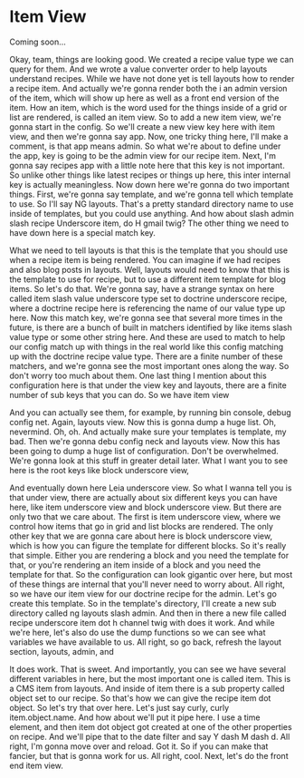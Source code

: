 # Item View

Coming soon...

Okay, team, things are looking good. We created a recipe value type we can query for
them. And we wrote a value converter order to help layouts understand recipes. While
we have not done yet is tell layouts how to render a recipe item. And actually we're
gonna render both the i an admin version of the item, which will show up here as well
as a front end version of the item. How an item, which is the word used for the
things inside of a grid or list are rendered, is called an item view. So to add a new
item view, we're gonna start in the config. So we'll create a new view key here with
item view, and then we're gonna say app. Now, one tricky thing here, I'll make a
comment, is that app means admin. So what we're about to define under the app, key is
going to be the admin view for our recipe item. Next, I'm gonna say recipes app with
a little note here that this key is not important. So unlike other things like latest
recipes or things up here, this inter internal key is actually meaningless. Now down
here we're gonna do two important things. First, we're gonna say template, and we're
gonna tell which template to use. So I'll say NG layouts. That's a pretty standard
directory name to use inside of templates, but you could use anything. And how about
slash admin slash recipe Underscore item, do H gmail twig? The other thing we need to
have down here is a special match key.

What we need to tell layouts is that this is the template that you should use when a
recipe item is being rendered. You can imagine if we had recipes and also blog posts
in layouts. Well, layouts would need to know that this is the template to use for
recipe, but to use a different item template for blog items. So let's do that. We're
gonna say, have a strange syntax on here called item slash value underscore type set
to doctrine underscore recipe, where a doctrine recipe here is referencing the name
of our value type up here. Now this match key, we're gonna see that several more
times in the future, is there are a bunch of built in matchers identified by like
items slash value type or some other string here. And these are used to match to help
our config match up with things in the real world like this config matching up with
the doctrine recipe value type. There are a finite number of these matchers, and
we're gonna see the most important ones along the way. So don't worry too much about
them. One last thing I mention about this configuration here is that under the view
key and layouts, there are a finite number of sub keys that you can do. So we have
item view

And you can actually see them, for example, by running bin console, debug config net.
Again, layouts view. Now this is gonna dump a huge list. Oh, nevermind. Oh, oh. And
actually make sure your templates is template, my bad. Then we're gonna debu config
neck and layouts view. Now this has been going to dump a huge list of configuration.
Don't be overwhelmed. We're gonna look at this stuff in greater detail later. What I
want you to see here is the root keys like block underscore view,

And eventually down here Leia underscore view. So what I wanna tell you is that under
view, there are actually about six different keys you can have here, like item
underscore view and block underscore view. But there are only two that we care about.
The first is item underscore view, where we control how items that go in grid and
list blocks are rendered. The only other key that we are gonna care about here is
block underscore view, which is how you can figure the template for different blocks.
So it's really that simple. Either you are rendering a block and you need the
template for that, or you're rendering an item inside of a block and you need the
template for that. So the configuration can look gigantic over here, but most of
these things are internal that you'll never need to worry about. All right, so we
have our item view for our doctrine recipe for the admin. Let's go create this
template. So in the template's directory, I'll create a new sub directory called ng
layouts slash admin. And then in there a new file called recipe underscore item dot h
channel twig with does it work. And while we're here, let's also do use the dump
functions so we can see what variables we have available to us. All right, so go
back, refresh the layout section, layouts, admin, and

It does work. That is sweet. And importantly, you can see we have several different
variables in here, but the most important one is called item. This is a CMS item from
layouts. And inside of item there is a sub property called object set to our recipe.
So that's how we can give the recipe item dot object. So let's try that over here.
Let's just say curly, curly item.object.name. And how about we'll put it pipe here. I
use a time element, and then item dot object got created at one of the other
properties on recipe. And we'll pipe that to the date filter and say Y dash M dash d.
All right, I'm gonna move over and reload. Got it. So if you can make that fancier,
but that is gonna work for us. All right, cool. Next, let's do the front end item
view.

